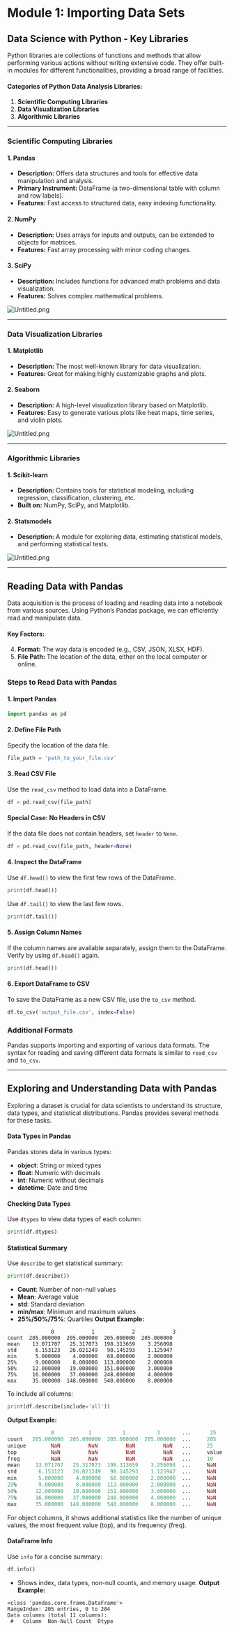 

# Module 1: Importing Data Sets
## Data Science with Python - Key Libraries
Python libraries are collections of functions and methods that allow performing various actions without writing extensive code. They offer built-in modules for different functionalities, providing a broad range of facilities.
#### Categories of Python Data Analysis Libraries:
1. **Scientific Computing Libraries**
2. **Data Visualization Libraries**
3. **Algorithmic Libraries**

___
### Scientific Computing Libraries
#### 1. **Pandas**
- **Description:** Offers data structures and tools for effective data manipulation and analysis.
- **Primary Instrument:** DataFrame (a two-dimensional table with column and row labels).
- **Features:** Fast access to structured data, easy indexing functionality.
#### 2. **NumPy**
- **Description:** Uses arrays for inputs and outputs, can be extended to objects for matrices.
- **Features:** Fast array processing with minor coding changes.
#### 3. **SciPy**
- **Description:** Includes functions for advanced math problems and data visualization.
- **Features:** Solves complex mathematical problems.

![Untitled.png](https://prod-files-secure.s3.us-west-2.amazonaws.com/03e82b26-cccb-4906-bb56-adabcbdc0655/997ac361-58a8-4f04-bb0f-79fea4baa761/Untitled.png?X-Amz-Algorithm=AWS4-HMAC-SHA256&X-Amz-Content-Sha256=UNSIGNED-PAYLOAD&X-Amz-Credential=ASIAZI2LB4662IH2NXJQ%2F20250129%2Fus-west-2%2Fs3%2Faws4_request&X-Amz-Date=20250129T191059Z&X-Amz-Expires=3600&X-Amz-Security-Token=IQoJb3JpZ2luX2VjEIv%2F%2F%2F%2F%2F%2F%2F%2F%2F%2FwEaCXVzLXdlc3QtMiJGMEQCHyfS0ugl%2FqU74IY2vxOvBZW9DTaDejfHgnyUJTC3D9kCIQCJpT75o2YDmxt%2BSOvWlPTHG50qEuKCgRSMT4i%2B%2BxdXBiqIBAiU%2F%2F%2F%2F%2F%2F%2F%2F%2F%2F8BEAAaDDYzNzQyMzE4MzgwNSIM885SS5Soum5n%2FcnLKtwDSTgjpmJznxEXIK4MQaBjOJ0%2BXEN80Slbpc5lHrb1lw00VdvzICLmVm%2BRoVC1qWX2dgTImwIcd8nDD4ak%2Bb9yA0tb%2BwSTNyJTB8bnb%2F2bjIIp9PHv%2F4epkICMv9ObpsVvghOuTb2yQXZlbBN6lSVJPyZ%2Fueo3ylg4fKfXaRVJKn2%2BhIyJ%2F3uqC8z0VcSOd4ZsQuwtW8jdxWbLRse16C%2FBIt7UOZdP3d9x4bYhVWBFCzvE2H0YmIT42mxG1GUCLtIzpRt84heMow3Xuje9HQD6Rv6V4nTCDVymmYTcnFIViW5Ix%2B3%2BzCvZagKIux1rjqC7zLkQn0dwsmigqL0ogaQCm%2FxV34544a6B0Ej4rQMBC9R%2BPiZfo9sz7eNoJUJf35A9bOfeMJUTdwdUXo32JentRvNGgZx78lbBLYc43xONUGHX%2BtnQrnosrghPIgs1chfkUsK8BkCOzebSDKomCssmXyMyQCVlO%2BX7mm9SsOBbaKHiAA%2FzjSr%2FEL1eFBUxy5nNy0nclqDP%2B9BNLXKO9UeMPcNfy5j8%2Bo79dlCss7lDb9YNAqFtz7smSDa3Q0Nejx05gtlluqBQZNixpz%2B%2F2eoNktzuw7P61sCWkw07%2BabvGToGW30xq7MaruNacfowy%2FTpvAY6pgFre5Ld11A2FH627WsbZrCI%2BNJpeQNncICKDAmbq%2Faw1M97lklVAum9SR8S0pIBwSbYk4M4V3394QtMji7KGSwIXmsFCMaMdHmYw8uycJho8MDhC5LN%2BKlB8Ko2LkRY7ZqyTCRlKKvFqOmcdb6L0bk48oXvba1cFcqoZecuS0%2FweIRwn%2FpWfsQmT39HVP6StOyjXhvSxnncMKD2Ix4ur0SsPVTF57fj&X-Amz-Signature=d4894a3f2d52424bc02e2b25efa22baa591eae6d6ea4bc406fc344fe3a168b27&X-Amz-SignedHeaders=host&x-id=GetObject)
___
### Data Visualization Libraries
#### 1. **Matplotlib**
- **Description:** The most well-known library for data visualization.
- **Features:** Great for making highly customizable graphs and plots.
#### 2. **Seaborn**
- **Description:** A high-level visualization library based on Matplotlib.
- **Features:** Easy to generate various plots like heat maps, time series, and violin plots.

![Untitled.png](https://prod-files-secure.s3.us-west-2.amazonaws.com/03e82b26-cccb-4906-bb56-adabcbdc0655/733d1e42-5a53-4fd8-90c1-3d85254369a6/Untitled.png?X-Amz-Algorithm=AWS4-HMAC-SHA256&X-Amz-Content-Sha256=UNSIGNED-PAYLOAD&X-Amz-Credential=ASIAZI2LB466YJSCT4K4%2F20250129%2Fus-west-2%2Fs3%2Faws4_request&X-Amz-Date=20250129T191057Z&X-Amz-Expires=3600&X-Amz-Security-Token=IQoJb3JpZ2luX2VjEIv%2F%2F%2F%2F%2F%2F%2F%2F%2F%2FwEaCXVzLXdlc3QtMiJHMEUCIG1vGv2FvGjmKQQtz%2FRb58Y63HEmhGvbKJO9hQuxyQahAiEAz8V8NeOp5GzjnpBnBKn4jigPTSwyBk43WQTYFJGO8vgqiAQIlP%2F%2F%2F%2F%2F%2F%2F%2F%2F%2FARAAGgw2Mzc0MjMxODM4MDUiDFd5b8UjdpwM%2Bar8ZCrcAwNYClcQLyffbAwLE8QkSBhuAd91JH37Do%2FYuNzatnaZE%2BLKuIqBp3DLSgh4wMIPyXLsHpx4JpP36gPzRF36tJZRyIAVA%2FEYTb%2F5fHwgkAq5mc9gw%2B5xOKHfqV4XYbVSqTXr%2Bks7zB5mUwgvoeMbRg%2FNaP4boTISad%2BMRAcU9MSnfa2%2F1S9nflFvML%2FsJW4yPnP2Ac3G24DMOFeDpN0z3sAUkaPcP7GVN3rJqN00fUaBZa0BWiNMfoBtCfWurQk7aRvhpTG%2BysmXRjFVWguOrtuaQz6OjJbhGsrsLcDasrJ%2FPbsY2QZGasZergVoAJReMRIaUUx9FgpGf9l%2Fk%2FrgHnHmywedFXON4NYLd0BmpZYMTpQQWAWQuzX5PIi9yaSdyoVYI4y22IfEoRDVq5vX0XKj7jmaCfakPXvylaRw%2BGiMsKJTqD7N7Cf1ydqUKemzBWYHNqJBeJwEKQgE3sJAvTKCbw7fDQPohp5WPlJ6Uaj%2Bbn1voi8Uzo%2FphyO9PeROtXxS0vK8XDwIF%2B9Xjk%2Fr%2FdARsiSkv5tUNyFh78hu6Sl4s5JFD0TtlM9DGf1a%2BKtBVSYlwPHNh%2FkT6fHv2tE2m6PWbu8vhdsz3KcBdQhLL8HfEIpFvMwQYpxhI0XbMJv16bwGOqUBvLL8Z0J%2BSqaUBonjZyaC9igVaxB%2BqQ1z0S3pWgRXC9fckNyLE%2BYWL%2BMrueHz3Ht5ERUZLSpRIdceivcKDersPdVin7qtySUDqfwxCFA%2FAz7PFG2WQ6QfTXOYhAvfb%2FEkq4muHEwkrU2rQdxnaXvQ0H2o6KE%2FTz%2BN5FC2nuwdDn5SvRGNvwGe57ct1kL%2B%2BYM4uIo3800JtvQgXSm0EpT3Nxmsu2Zu&X-Amz-Signature=875f2a487aff406b629b24da35ab6ca359e7c5bf9f1d64ba3562ae9e5c1bbfbe&X-Amz-SignedHeaders=host&x-id=GetObject)
___
### Algorithmic Libraries
#### 1. **Scikit-learn**
- **Description:** Contains tools for statistical modeling, including regression, classification, clustering, etc.
- **Built on:** NumPy, SciPy, and Matplotlib.
#### 2. **Statsmodels**
- **Description:** A module for exploring data, estimating statistical models, and performing statistical tests.

![Untitled.png](https://prod-files-secure.s3.us-west-2.amazonaws.com/03e82b26-cccb-4906-bb56-adabcbdc0655/c62885f5-417d-4179-834f-d68f8f2bdf39/Untitled.png?X-Amz-Algorithm=AWS4-HMAC-SHA256&X-Amz-Content-Sha256=UNSIGNED-PAYLOAD&X-Amz-Credential=ASIAZI2LB466YJSCT4K4%2F20250129%2Fus-west-2%2Fs3%2Faws4_request&X-Amz-Date=20250129T191057Z&X-Amz-Expires=3600&X-Amz-Security-Token=IQoJb3JpZ2luX2VjEIv%2F%2F%2F%2F%2F%2F%2F%2F%2F%2FwEaCXVzLXdlc3QtMiJHMEUCIG1vGv2FvGjmKQQtz%2FRb58Y63HEmhGvbKJO9hQuxyQahAiEAz8V8NeOp5GzjnpBnBKn4jigPTSwyBk43WQTYFJGO8vgqiAQIlP%2F%2F%2F%2F%2F%2F%2F%2F%2F%2FARAAGgw2Mzc0MjMxODM4MDUiDFd5b8UjdpwM%2Bar8ZCrcAwNYClcQLyffbAwLE8QkSBhuAd91JH37Do%2FYuNzatnaZE%2BLKuIqBp3DLSgh4wMIPyXLsHpx4JpP36gPzRF36tJZRyIAVA%2FEYTb%2F5fHwgkAq5mc9gw%2B5xOKHfqV4XYbVSqTXr%2Bks7zB5mUwgvoeMbRg%2FNaP4boTISad%2BMRAcU9MSnfa2%2F1S9nflFvML%2FsJW4yPnP2Ac3G24DMOFeDpN0z3sAUkaPcP7GVN3rJqN00fUaBZa0BWiNMfoBtCfWurQk7aRvhpTG%2BysmXRjFVWguOrtuaQz6OjJbhGsrsLcDasrJ%2FPbsY2QZGasZergVoAJReMRIaUUx9FgpGf9l%2Fk%2FrgHnHmywedFXON4NYLd0BmpZYMTpQQWAWQuzX5PIi9yaSdyoVYI4y22IfEoRDVq5vX0XKj7jmaCfakPXvylaRw%2BGiMsKJTqD7N7Cf1ydqUKemzBWYHNqJBeJwEKQgE3sJAvTKCbw7fDQPohp5WPlJ6Uaj%2Bbn1voi8Uzo%2FphyO9PeROtXxS0vK8XDwIF%2B9Xjk%2Fr%2FdARsiSkv5tUNyFh78hu6Sl4s5JFD0TtlM9DGf1a%2BKtBVSYlwPHNh%2FkT6fHv2tE2m6PWbu8vhdsz3KcBdQhLL8HfEIpFvMwQYpxhI0XbMJv16bwGOqUBvLL8Z0J%2BSqaUBonjZyaC9igVaxB%2BqQ1z0S3pWgRXC9fckNyLE%2BYWL%2BMrueHz3Ht5ERUZLSpRIdceivcKDersPdVin7qtySUDqfwxCFA%2FAz7PFG2WQ6QfTXOYhAvfb%2FEkq4muHEwkrU2rQdxnaXvQ0H2o6KE%2FTz%2BN5FC2nuwdDn5SvRGNvwGe57ct1kL%2B%2BYM4uIo3800JtvQgXSm0EpT3Nxmsu2Zu&X-Amz-Signature=117f53d9624929dc7c5214a580b31c85cce04410a49f627b64dc7097ffd9c938&X-Amz-SignedHeaders=host&x-id=GetObject)
___
## Reading Data with Pandas
Data acquisition is the process of loading and reading data into a notebook from various sources. Using Python’s Pandas package, we can efficiently read and manipulate data.
#### Key Factors:
4. **Format:** The way data is encoded (e.g., CSV, JSON, XLSX, HDF).
5. **File Path:** The location of the data, either on the local computer or online.
### Steps to Read Data with Pandas
#### 1. **Import Pandas**
```python
import pandas as pd
```
#### 2. **Define File Path**
Specify the location of the data file.
```python
file_path = 'path_to_your_file.csv'
```
#### 3. **Read CSV File**
Use the `read_csv` method to load data into a DataFrame.
```python
df = pd.read_csv(file_path)
```
#### Special Case: No Headers in CSV
If the data file does not contain headers, set `header` to `None`.
```python
df = pd.read_csv(file_path, header=None)
```
#### 4. **Inspect the DataFrame**
Use `df.head()` to view the first few rows of the DataFrame.
```python
print(df.head())
```
Use `df.tail()` to view the last few rows.
```python
print(df.tail())
```
#### 5. **Assign Column Names**
If the column names are available separately, assign them to the DataFrame.
Verify by using `df.head()` again.
```python
print(df.head())
```
#### 6. **Export DataFrame to CSV**
To save the DataFrame as a new CSV file, use the `to_csv` method.
```python
df.to_csv('output_file.csv', index=False)
```
### Additional Formats
Pandas supports importing and exporting of various data formats. The syntax for reading and saving different data formats is similar to `read_csv` and `to_csv`.
___
## Exploring and Understanding Data with Pandas
Exploring a dataset is crucial for data scientists to understand its structure, data types, and statistical distributions. Pandas provides several methods for these tasks.
#### Data Types in Pandas
Pandas stores data in various types:
- **object**: String or mixed types
- **float**: Numeric with decimals
- **int**: Numeric without decimals
- **datetime**: Date and time
#### Checking Data Types
Use `dtypes` to view data types of each column:
```python
print(df.dtypes)
```
#### Statistical Summary
Use `describe` to get statistical summary:
```python
print(df.describe())
```
- **Count**: Number of non-null values
- **Mean**: Average value
- **std**: Standard deviation
- **min/max**: Minimum and maximum values
- **25%/50%/75%**: Quartiles
**Output Example:**
```plain text
              0            1            2            3
count  205.000000  205.000000  205.000000  205.000000
mean    13.071707   25.317073  198.313659    3.256098
std      6.153123   26.021249   90.145293    1.125947
min      5.000000    4.000000   68.000000    2.000000
25%      9.000000    8.000000  113.000000    2.000000
50%     12.000000   19.000000  151.000000    3.000000
75%     16.000000   37.000000  248.000000    4.000000
max     35.000000  148.000000  540.000000    8.000000
```
To include all columns:
```python
print(df.describe(include='all'))
```
**Output Example:**
```r
              0           1          2          3       ...      25       26       27
count   205.000000  205.000000  205.000000  205.000000  ...     205      205      205
unique        NaN         NaN         NaN         NaN   ...     25       25       25
top           NaN         NaN         NaN         NaN   ...     value    value    value
freq          NaN         NaN         NaN         NaN   ...     10       10       10
mean     13.071707   25.317073  198.313659    3.256098  ...     NaN      NaN      NaN
std       6.153123   26.021249   90.145293    1.125947  ...     NaN      NaN      NaN
min       5.000000    4.000000   68.000000    2.000000  ...     NaN      NaN      NaN
25%       9.000000    8.000000  113.000000    2.000000  ...     NaN      NaN      NaN
50%      12.000000   19.000000  151.000000    3.000000  ...     NaN      NaN      NaN
75%      16.000000   37.000000  248.000000    4.000000  ...     NaN      NaN      NaN
max      35.000000  148.000000  540.000000    8.000000  ...     NaN      NaN      NaN
```
For object columns, it shows additional statistics like the number of unique values, the most frequent value (top), and its frequency (freq).
#### DataFrame Info
Use `info` for a concise summary:
```python
df.info()
```
- Shows index, data types, non-null counts, and memory usage.
**Output Example:**
```less
<class 'pandas.core.frame.DataFrame'>
RangeIndex: 205 entries, 0 to 204
Data columns (total 11 columns):
 #   Column  Non-Null Count  Dtype
